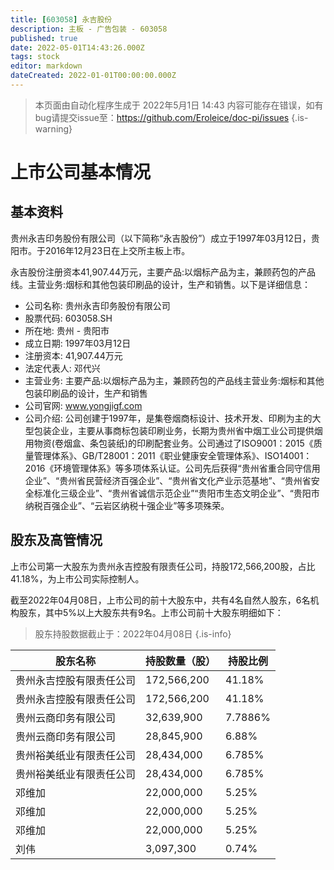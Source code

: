 ```yaml
---
title: [603058] 永吉股份
description: 主板 - 广告包装 - 603058
published: true
date: 2022-05-01T14:43:26.000Z
tags: stock
editor: markdown
dateCreated: 2022-01-01T00:00:00.000Z
---
```


> 本页面由自动化程序生成于 2022年5月1日 14:43
> 内容可能存在错误，如有bug请提交issue至：https://github.com/Eroleice/doc-pi/issues
{.is-warning}

# 上市公司基本情况

## 基本资料

贵州永吉印务股份有限公司（以下简称“永吉股份”）成立于1997年03月12日，贵阳市。于2016年12月23日在上交所主板上市。

永吉股份注册资本41,907.44万元，主要产品:以烟标产品为主，兼顾药包的产品线。主营业务:烟标和其他包装印刷品的设计，生产和销售。以下是详细信息：

- 公司名称: 贵州永吉印务股份有限公司
- 股票代码: 603058.SH
- 所在地: 贵州 - 贵阳市
- 成立日期: 1997年03月12日
- 注册资本: 41,907.44万元
- 法定代表人: 邓代兴
- 主营业务: 主要产品:以烟标产品为主，兼顾药包的产品线主营业务:烟标和其他包装印刷品的设计，生产和销售
- 公司官网: www.yongjigf.com
- 公司介绍: 公司创建于1997年，是集卷烟商标设计、技术开发、印刷为主的大型包装企业，主要从事商标包装印刷业务，长期为贵州省中烟工业公司提供烟用物资(卷烟盒、条包装纸)的印刷配套业务。公司通过了ISO9001：2015《质量管理体系》、GB/T28001：2011《职业健康安全管理体系》、ISO14001：2016《环境管理体系》等多项体系认证。公司先后获得“贵州省重合同守信用企业”、“贵州省民营经济百强企业”、“贵州省文化产业示范基地”、“贵州省安全标准化三级企业”、“贵州省诚信示范企业”“贵阳市生态文明企业”、“贵阳市纳税百强企业”、“云岩区纳税十强企业”等多项殊荣。


## 股东及高管情况

上市公司第一大股东为贵州永吉控股有限责任公司，持股172,566,200股，占比41.18%，为上市公司实际控制人。

截至2022年04月08日，上市公司的前十大股东中，共有4名自然人股东，6名机构股东，其中5%以上大股东共有9名。上市公司前十大股东明细如下：

> 股东持股数据截止于：2022年04月08日
{.is-info}

| 股东名称 | 持股数量（股） | 持股比例 |
| --- | --- | --- |
| 贵州永吉控股有限责任公司 | 172,566,200 | 41.18% |
| 贵州永吉控股有限责任公司 | 172,566,200 | 41.18% |
| 贵州云商印务有限公司 | 32,639,900 | 7.7886% |
| 贵州云商印务有限公司 | 28,845,900 | 6.88% |
| 贵州裕美纸业有限责任公司 | 28,434,000 | 6.785% |
| 贵州裕美纸业有限责任公司 | 28,434,000 | 6.785% |
| 邓维加 | 22,000,000 | 5.25% |
| 邓维加 | 22,000,000 | 5.25% |
| 邓维加 | 22,000,000 | 5.25% |
| 刘伟 | 3,097,300 | 0.74% |




